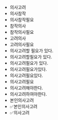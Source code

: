 - 의사고려
- 의사참작
- 의사참작필요
- 참작의사
- 참작의사필요
- 고려의사
- 고려의사필요
- 의사고려할 필요가 있다.
- 의사고려할필요가 있다.
- 의사고려필요가 있다.
- 의사고려필요가있다.
- 의사고려필요있다.
- 의사고려필요
- 의사고려해야한다.
- 의사고려하여야한다.
- 본인의사고려
- ✅본인의사고려
- ✅의사고려